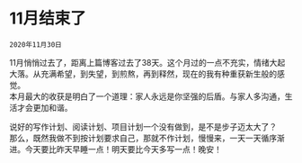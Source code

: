 # 11月结束了

`2020年11月30日`

11月悄悄过去了，距离上篇博客过去了38天。这个月过的一点不充实，情绪大起大落。从充满希望，到失望，到煎熬，再到释然，现在的我有种重获新生般的感觉。  
本月最大的收获是明白了一个道理：家人永远是你坚强的后盾。与家人多沟通，生活才会更加和谐。  

说好的写作计划、阅读计划、项目计划一个没有做到，是不是步子迈太大了？    
那么，既然我做不到按计划要求自己，那就不作计划，慢慢来，一天一天循序渐进。今天要比昨天早睡一点！明天要比今天多写一点！晚安！